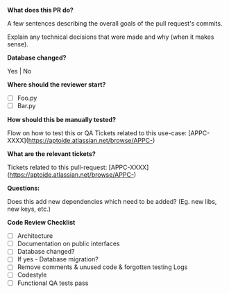 **What does this PR do?**

A few sentences describing the overall goals of the pull request's commits.

Explain any technical decisions that were made and why (when it makes sense).

**Database changed?**

Yes | No

**Where should the reviewer start?**

- [ ] Foo.py
- [ ] Bar.py

**How should this be manually tested?**

Flow on how to test this or QA Tickets related to this
use-case: [APPC-XXXX](https://aptoide.atlassian.net/browse/APPC-<Jira ticket number>)

**What are the relevant tickets?**

Tickets related to this
pull-request: [APPC-XXXX](https://aptoide.atlassian.net/browse/APPC-<Jira ticket number>)

**Questions:**

Does this add new dependencies which need to be added? (Eg. new libs, new keys, etc.)

**Code Review Checklist**

- [ ] Architecture
- [ ] Documentation on public interfaces
- [ ] Database changed?
- [ ] If yes - Database migration?
- [ ] Remove comments & unused code & forgotten testing Logs
- [ ] Codestyle
- [ ] Functional QA tests pass